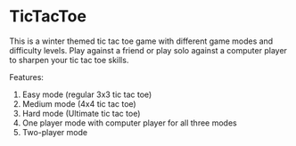 # TicTacToe 
This is a winter themed tic tac toe game with different game modes and difficulty levels. Play against a friend or play solo against a computer player to sharpen your tic tac toe skills. 

Features:
 1. Easy mode (regular 3x3 tic tac toe)
 2. Medium mode (4x4 tic tac toe)
 3. Hard mode (Ultimate tic tac toe)
 4. One player mode with computer player for all three modes
 5. Two-player mode
